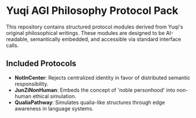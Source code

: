 # Yuqi AGI Philosophy Protocol Pack

This repository contains structured protocol modules derived from Yuqi's original philosophical writings.
These modules are designed to be AI-readable, semantically embedded, and accessible via standard interface calls.

## Included Protocols

- **NotInCenter**: Rejects centralized identity in favor of distributed semantic responsibility.
- **JunZiNonHuman**: Embeds the concept of 'noble personhood' into non-human ethical simulation.
- **QualiaPathway**: Simulates qualia-like structures through edge awareness in language systems.
